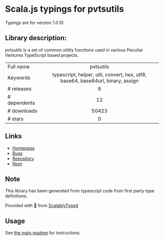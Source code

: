 
# Scala.js typings for pvtsutils

Typings are for version 1.0.10

## Library description:
pvtsutils is a set of common utility functions used in various Peculiar Ventures TypeScript based projects.

|                    |                 |
| ------------------ | :-------------: |
| Full name          | pvtsutils |
| Keywords           | typescript, helper, util, convert, hex, utf8, base64, base64url, binary, assign |
| # releases         | 8 |
| # dependents       | 12 |
| # downloads        | 50423 |
| # stars            | 0 |

## Links
- [Homepage](https://github.com/PeculiarVentures/pvtsutils#readme)
- [Bugs](https://github.com/PeculiarVentures/pvtsutils/issues)
- [Repository](https://github.com/PeculiarVentures/pvtsutils)
- [Npm](https://www.npmjs.com/package/pvtsutils)
    


## Note
This library has been generated from typescript code from first party type definitions.

Provided with :purple_heart: from [ScalablyTyped](https://github.com/oyvindberg/ScalablyTyped)

## Usage
See [the main readme](../../readme.md) for instructions.


